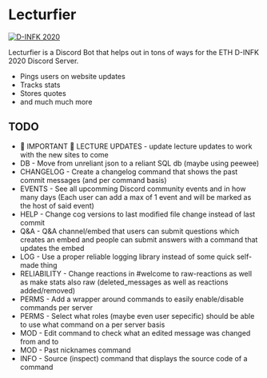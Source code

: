 # Lecturfier

[![D-INFK 2020](readme_images/d_trav.gif)](https://discord.gg/eth-dinfk-2020)

Lecturfier is a Discord Bot that helps out in tons of ways for the ETH D-INFK 2020 Discord Server.

  - Pings users on website updates
  - Tracks stats
  - Stores quotes
  - and much much more

## TODO 
  - 🔴 IMPORTANT 🔴 LECTURE UPDATES - update lecture updates to work with the new sites to come
  - DB - Move from unreliant json to a reliant SQL db (maybe using peewee)
  - CHANGELOG - Create a changelog command that shows the past commit messages (and per command basis)  
  - EVENTS - See all upcomming Discord community events and in how many days (Each user can add a max of 1 event and will be marked as the host of said event)
  - HELP - Change cog versions to last modified file change instead of last commit
  - Q&A - Q&A channel/embed that users can submit questions which creates an embed and people can submit answers with a command that updates the embed
  - LOG - Use a proper reliable logging library instead of some quick self-made thing
  - RELIABILITY - Change reactions in #welcome to raw-reactions as well as make stats also raw (deleted_messages as well as reactions added/removed)
  - PERMS - Add a wrapper around commands to easily enable/disable commands per server
  - PERMS - Select what roles (maybe even user sepecific) should be able to use what command on a per server basis
  - MOD - Edit command to check what an edited message was changed from and to
  - MOD - Past nicknames command
  - INFO - Source (inspect) command that displays the source code of a command 
